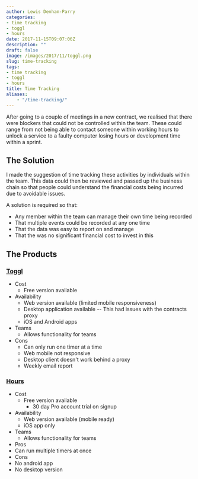 ```yaml
---
author: Lewis Denham-Parry
categories:
- time tracking
- toggl
- hours
date: 2017-11-15T09:07:06Z
description: ""
draft: false
image: /images/2017/11/toggl.png
slug: time-tracking
tags:
- time tracking
- toggl
- hours
title: Time Tracking
aliases:
    - "/time-tracking/"
---
```


After going to a couple of meetings in a new contract, we realised that there were blockers that could not be controlled within the team.  These could range from not being able to contact someone within working hours to unlock a service to a faulty computer losing hours or development time within a sprint.

## The Solution

I made the suggestion of time tracking these activities by individuals within the team.  This data could then be reviewed and passed up the business chain so that people could understand the financial costs being incurred due to avoidable issues.

A solution is required so that:

- Any member within the team can manage their own time being recorded
- That multiple events could be recorded at any one time
- That the data was easy to report on and manage
- That the was no significant financial cost to invest in this

## The Products

### [Toggl](https://toggl.com)

- Cost
  - Free version available
- Availability
  - Web version available (limited mobile responsiveness)
  - Desktop application available
    -- This had issues with the contracts proxy
  - iOS and Android apps
- Teams
  - Allows functionality for teams
- Cons
  - Can only run one timer at a time
  - Web mobile not responsive
  - Desktop client doesn't work behind a proxy
  - Weekly email report

### [Hours](https://www.hourstimetracking.com)

- Cost
  - Free  version available
    - 30 day Pro account trial on signup
- Availability
  - Web version available (mobile ready)
  - iOS app only
- Teams
  - Allows functionality for teams
- Pros
 - Can run multiple timers at once
- Cons
 - No android app
 - No desktop version